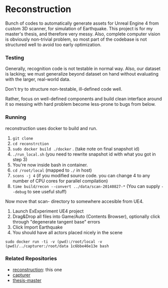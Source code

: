 # Reconstruction #

Bunch of codes to automatically generate assets for Unreal Engine 4 from custom 3D scanner, for simulation of Earthquake. This project is for my master's thesis, and therefore very messy. Also, complete computer vision is
obviously non-trivial problem, so most part of the codebase is not structured well to avoid too early optimization.

### Testing ###
Generally, recognition code is not testable in normal way.
Also, our dataset is lacking; we must generalize beyond dataset on hand without evaluating with the larger, real-world data.

Don't try to structure non-testable, ill-defined code well.

Rather, focus on well-defined components and build clean interface around it so messing with hard problem become less-prone to bugs from below.


### Running ###
reconstruction uses docker to build and run.

1. `git clone`
2. `cd reconstrction`
3. `sudo docker build ./docker` . (take note on final snapshot id)
4. `./run_local.sh` (you need to rewrite snapshot id with what you got in step 3)
5. You're now inside bash in container.
6. `cd /root/local` (mapped to `./` in host)
7. `scons -j 4` (if you modified source code. you can change 4 to any number of CPU cores for parallel compilation)
8. `time build/recon --convert ../data/scan-20140827-*`
(You can supply `--debug` to see useful stuff)

Now move that scan- directory to somewhere accesible from UE4.

1. Launch ExExperiment UE4 project
2. Drag&Drop all files into Game/Auto (Contents Browser), optionally click through "degenerate tangent base" errors
3. Click Import Earthquake
4. You should have all actors placed nicely in the scene


```
sudo docker run -ti -v (pwd):/root/local -v (pwd)/../capturer:/root/data 1c6bbe46e13e bash
```

### Related Repositories ###
* [reconstruction](https://bitbucket.org/xanxys/reconstruction): this one
* [capturer](https://bitbucket.org/xanxys/capturer)
* [thesis-master](https://bitbucket.org/xanxys/thesis-master)
